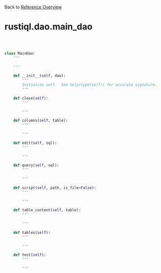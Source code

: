 
Back to [Reference Overview](https://github.com/pyrustic/rustiql/blob/master/docs/reference/README.md#readme)

# rustiql.dao.main\_dao



<br>


```python

class MainDao:
    """
    
    """

    def __init__(self, dao):
        """
        Initialize self.  See help(type(self)) for accurate signature.
        """

    def close(self):
        """
        
        """

    def columns(self, table):
        """
        
        """

    def edit(self, sql):
        """
        
        """

    def query(self, sql):
        """
        
        """

    def script(self, path, is_file=False):
        """
        
        """

    def table_content(self, table):
        """
        
        """

    def tables(self):
        """
        
        """

    def test(self):
        """
        
        """

```


